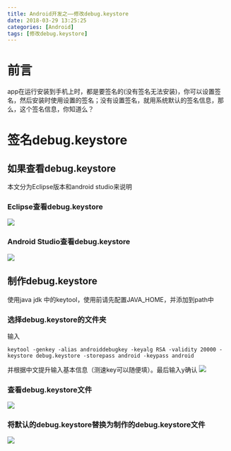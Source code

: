 ```yaml
---
title: Android开发之——修改debug.keystore
date: 2018-03-29 13:25:25
categories: [Android]
tags: [修改debug.keystore]
---
```

# 前言 
app在运行安装到手机上时，都是要签名的(没有签名无法安装)，你可以设置签名，然后安装时使用设置的签名；没有设置签名，就用系统默认的签名信息，那么，这个签名信息，你知道么？     

<!--more-->  
  
# 签名debug.keystore
## 如果查看debug.keystore  
本文分为Eclipse版本和android studio来说明 

### Eclipse查看debug.keystore  
![][1]  
### Android Studio查看debug.keystore
![][2] 

## 制作debug.keystore
使用java jdk 中的keytool，使用前请先配置JAVA_HOME，并添加到path中 
### 选择debug.keystore的文件夹
输入	  
 
	keytool -genkey -alias androiddebugkey -keyalg RSA -validity 20000 -keystore debug.keystore -storepass android -keypass android  

并根据中文提升输入基本信息（测速key可以随便填）。最后输入y确认
![][3] 
### 查看debug.keystore文件 
![][4]  
### 将默认的debug.keystore替换为制作的debug.keystore文件 
![][1]  


[1]: http://ozimqms4t.bkt.clouddn.com/eclipse-debug-keystore.png  
[2]: http://ozimqms4t.bkt.clouddn.com/as-debug-keystore.png
[3]: http://ozimqms4t.bkt.clouddn.com/keystore-make.png
[4]: http://ozimqms4t.bkt.clouddn.com/deubg.keystore-exist.png
